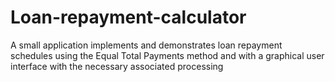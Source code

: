 # Loan-repayment-calculator
A small application implements and demonstrates loan repayment schedules using the Equal Total Payments method and with a graphical user interface with the necessary associated processing
